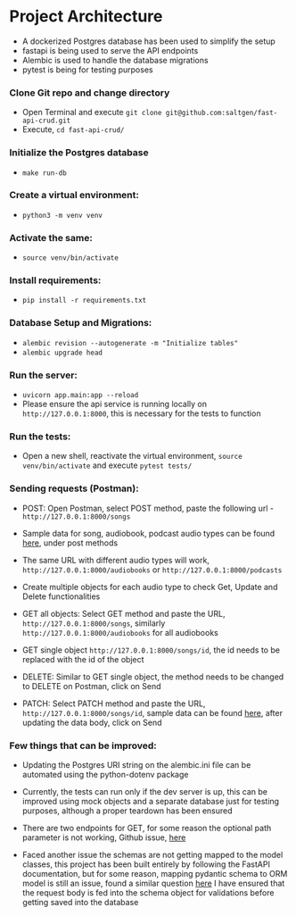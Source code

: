 # Project Architecture

- A dockerized Postgres database has been used to simplify the setup
- fastapi is being used to serve the API endpoints
- Alembic is used to handle the database migrations
- pytest is being for testing purposes

### Clone Git repo and change directory

- Open Terminal and execute `git clone git@github.com:saltgen/fast-api-crud.git`
- Execute, `cd fast-api-crud/`
### Initialize the Postgres database

- `make run-db`

### Create a virtual environment:

 - `python3 -m venv venv`

### Activate the same:

 - `source venv/bin/activate`

### Install requirements:

- `pip install -r requirements.txt`

### Database Setup and Migrations:

 - `alembic revision --autogenerate -m "Initialize tables"`
 - `alembic upgrade head`

### Run the server:

- `uvicorn app.main:app --reload`
- Please ensure the api service is running locally on `http://127.0.0.1:8000`,
  this is necessary for the tests to function


### Run the tests:

- Open a new shell, reactivate the virtual environment, `source venv/bin/activate` and execute `pytest tests/`

### Sending requests (Postman):

 - POST: Open Postman, select POST method, paste the following url - `http://127.0.0.1:8000/songs`

 - Sample data for song, audiobook, podcast audio types can be found [here](tests/test_endpoints.py), under post methods

 - The same URL with different audio types will work, `http://127.0.0.1:8000/audiobooks` or `http://127.0.0.1:8000/podcasts`

 - Create multiple objects for each audio type to check Get, Update and Delete functionalities

 - GET all objects: Select GET method and paste the URL, `http://127.0.0.1:8000/songs`, similarly `http://127.0.0.1:8000/audiobooks` for all audiobooks

 - GET single object `http://127.0.0.1:8000/songs/id`, the id needs to be replaced with the id of the object

 - DELETE: Similar to GET single object, the method needs to be changed to DELETE on Postman, click on Send

 - PATCH: Select PATCH method and paste the URL, `http://127.0.0.1:8000/songs/id`, sample data
   can be found [here](tests/test_endpoints.py), after updating the data body, click on Send


### Few things that can be improved:

- Updating the Postgres URI string on the alembic.ini file can be automated using the python-dotenv package

- Currently, the tests can run only if the dev server is up, this can be improved
  using mock objects and a separate database just for testing purposes, although a proper teardown has been ensured

- There are two endpoints for GET, for some reason the optional path parameter is not working,
  Github issue, [here](ttps://github.com/tiangolo/fastapi/issues/945)

- Faced another issue the schemas are not getting mapped to the model classes, this project has been built
  entirely by following the FastAPI documentation, but for some reason, mapping pydantic schema to ORM model
  is still an issue, found a similar question [here](https://stackoverflow.com/questions/65709591/sqlalchemy-class-is-not-mapped)
  I have ensured that the request body is fed into the schema object for validations before getting saved into the database





